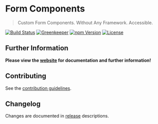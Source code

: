 # Form Components

> Custom Form Components. Without Any Framework. Accessible.

[![Build Status](https://img.shields.io/travis/julmot/form-components/master.svg)](https://travis-ci.org/julmot/form-components)
[![Greenkeeper](https://badges.greenkeeper.io/julmot/form-components.svg)](https://github.com/julmot/form-components)
[![npm Version](https://img.shields.io/npm/v/@julmot/form-components.svg)](https://www.npmjs.com/package/@julmot/form-components)
[![License](https://img.shields.io/badge/license-MIT-blue.svg)](https://raw.githubusercontent.com/julmot/form-components/master/LICENSE)

## Further Information

**Please view the [website](https://form-components.io/) for documentation and further information!**

## Contributing

See the [contribution guidelines](./CONTRIBUTING.md).

## Changelog

Changes are documented in [release](https://github.com/julmot/form-components/releases) descriptions.  

